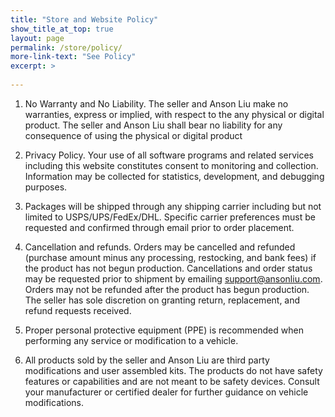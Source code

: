 ```yaml
---
title: "Store and Website Policy"
show_title_at_top: true
layout: page
permalink: /store/policy/
more-link-text: "See Policy"
excerpt: >
  
---
```


1. No Warranty and No Liability. The seller and Anson Liu make no warranties, express or implied, with respect to the any physical or digital product. The seller and Anson Liu shall bear no liability for any consequence of using the physical or digital product

2. Privacy Policy. Your use of all software programs and related services including this website constitutes consent to monitoring and collection. Information may be collected for statistics, development, and debugging purposes.

3. Packages will be shipped through any shipping carrier including but not limited to USPS/UPS/FedEx/DHL. Specific carrier preferences must be requested and confirmed through email prior to order placement.

4. Cancellation and refunds. Orders may be cancelled and refunded (purchase amount minus any processing, restocking, and bank fees) if the product has not begun production. Cancellations and order status may be requested prior to shipment by emailing support@ansonliu.com. Orders may not be refunded after the product has begun production. The seller has sole discretion on granting return, replacement, and refund requests received.

5. Proper personal protective equipment (PPE) is recommended when performing any service or modification to a vehicle.

6. All products sold by the seller and Anson Liu are third party modifications and user assembled kits. The products do not have safety features or capabilities and are not meant to be safety devices. Consult your manufacturer or certified dealer for further guidance on vehicle modifications.
